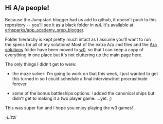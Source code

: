 ## Hi A/a people!

Because the Jumpstart blogger had us add to github, it doesn't push to this repository -- you'll see it as a black folder in [w4](./w4/). It's available at [erhsparks/app_academy_prep_blogger][blogger].

Folder hierarchy is kept pretty much intact as I assume you'll want to run the specs for all of my solutions! Most of the extra A/a .md files and the [A/a solutions](./solutions/) folder have been moved to [w0](./w0/), so that I can keep a copy of everything in one place but it's not cluttering up the main page here.

The only things I didn't get to were:  

- the maze solver: I'm going to work on that this week, I just wanted to get this turned in so I could schedule a final interview/not procrastinate forever.  

- some of the bonus battleships options: I added the canonical ships but didn't get to making it a two player game. ...yet. ;)

This was super fun and I hope you enjoy playing the w3 games!

*\-Lizzi*


[blogger]: https://github.com/erhsparks/app_academy_prep_blogger